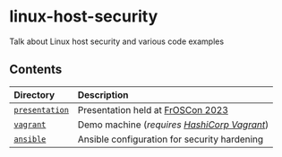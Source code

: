 # linux-host-security

Talk about Linux host security and various code examples

## Contents

| Directory | Description |
| :-------- | :---------- |
| [`presentation`](presentation) | Presentation held at [FrOSCon 2023](https://programm.froscon.org/2023/events/2924.html) |
| [`vagrant`](vagrant) | Demo machine (*requires [HashiCorp Vagrant](https://vagrantup.com)*) |
| [`ansible`](ansible) | Ansible configuration for security hardening |
